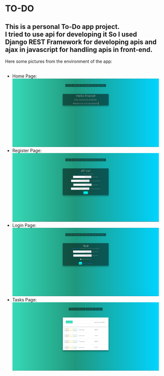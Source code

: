 # TO-DO
This is a personal To-Do app project.
<br>
I tried to use api for developing it So I used Django REST Framework for developing apis and ajax in javascript for handling apis in front-end.
<br>
---
Here some pictures from the environment of the app:
<br>
<br>
* Home Page:
![Home Page](https://github.com/Seyyed-Mahdi-Sepahbodi/TO-DO/blob/develop/pictures/Home_Page.png)
* Register Page:
![Register Page](https://github.com/Seyyed-Mahdi-Sepahbodi/TO-DO/blob/develop/pictures/Register_Page.png)
* Login Page:
![Register Page](https://github.com/Seyyed-Mahdi-Sepahbodi/TO-DO/blob/develop/pictures/Login_Page.png)
* Tasks Page:
![Register Page](https://github.com/Seyyed-Mahdi-Sepahbodi/TO-DO/blob/develop/pictures/Tasks_Page.png)
